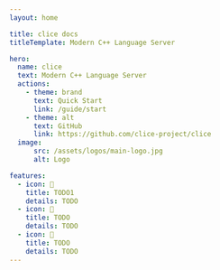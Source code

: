 ```yaml
---
layout: home

title: clice docs
titleTemplate: Modern C++ Language Server

hero:
  name: clice
  text: Modern C++ Language Server
  actions:
    - theme: brand
      text: Quick Start
      link: /guide/start
    - theme: alt
      text: GitHub
      link: https://github.com/clice-project/clice
  image:
      src: /assets/logos/main-logo.jpg
      alt: Logo

features:
  - icon: 📝
    title: TODO1
    details: TODO
  - icon: 💖
    title: TODO
    details: TODO
  - icon: 🚀
    title: TODO
    details: TODO
---
```

<Confetti />